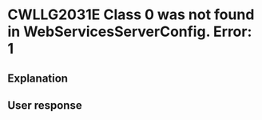 # CWLLG2031E Class 0 was not found in WebServicesServerConfig.   Error: 1

## Explanation

## User response